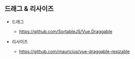 ## 드래그 & 리사이즈


* 드래그 
    * https://github.com/SortableJS/Vue.Draggable

* 리사이즈 
    * https://github.com/mauricius/vue-draggable-resizable
